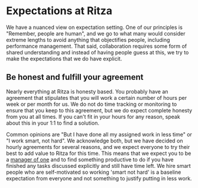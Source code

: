 # Expectations at Ritza

We have a nuanced view on expectation setting. One of our principles is "Remember, people are human", and we go to what many would consider extreme lengths to avoid anything that objectifies people, including performance management. That said, collaboration requires some form of shared understanding and instead of having people guess at this, we try to make the expectations that we do have explicit.

## Be honest and fulfill your agreement

Nearly everything at Ritza is honesty based. You probably have an agreement that stipulates that you will work a certain number of hours per week or per month for us. We do not do time tracking or monitoring to ensure that you keep to this agreement, but we do expect complete honesty from you at all times. If you can't fit in your hours for any reason, speak about this in your 1:1 to find a solution.

Common opinions are "But I have done all my assigned work in less time" or "I work smart, not hard". We acknowledge both, but we have decided on hourly agreements for several reasons, and we expect everyone to try their best to add value to Ritza for this time. This means that we expect you to be a [manager of one](https://signalvnoise.com/posts/1430-hire-managers-of-one) and to find something productive to do if you have finished any tasks discussed explicitly and still have time left. We hire smart people who are self-motivated so working 'smart not hard' is a baseline expectation from everyone and not something to justify putting in less work.

## 




